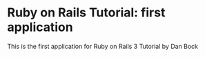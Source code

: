 # Ruby on Rails Tutorial: first application

This is the first application for
Ruby on Rails 3 Tutorial
by Dan Bock